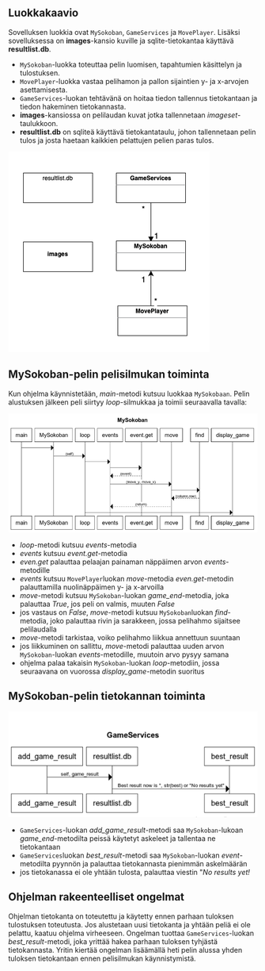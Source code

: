 ## Luokkakaavio ##
Sovelluksen luokkia ovat `MySokoban`, `GameServices` ja `MovePlayer`. Lisäksi sovelluksessa on **images**-kansio kuville ja sqlite-tietokantaa käyttävä **resultlist.db**. 
- `MySokoban`-luokka toteuttaa pelin luomisen, tapahtumien käsittelyn ja tulostuksen.
- `MovePlayer`-luokka vastaa pelihamon ja pallon sijaintien y- ja x-arvojen asettamisesta.
- `GameServices`-luokan tehtävänä on hoitaa tiedon tallennus tietokantaan ja tiedon hakeminen tietokannasta.
- **images**-kansiossa on pelilaudan kuvat jotka tallennetaan *imageset*-taulukkoon.
- **resultlist.db** on sqliteä käyttävä tietokantataulu, johon tallennetaan pelin tulos ja josta haetaan kaikkien pelattujen pelien paras tulos.

![Luokkakaavio](https://github.com/SaNi19/ot-harjoitustyo/blob/master/Luokkakaavio.png)

## MySokoban-pelin pelisilmukan toiminta ##
Kun ohjelma käynnistetään, *main*-metodi kutsuu luokkaa `MySokobaan`. Pelin alustuksen jälkeen peli siirtyy *loop*-silmukkaa ja toimii seuraavalla tavalla:

![Sekvenssikaavio](https://github.com/SaNi19/ot-harjoitustyo/blob/master/game-app/dokumentaatio/MySokoban_sekvenssikaavio.png)
- *loop*-metodi kutsuu *events*-metodia
- *events* kutsuu *event.get*-metodia
- *even.get* palauttaa pelaajan painaman näppäimen arvon *events*-metodille
- *events* kutsuu `MovePlayer`luokan *move*-metodia *even.get*-metodin palauttamilla nuolinäppäimen y- ja x-arvoilla
- *move*-metodi kutsuu `MySokoban`-luokan *game_end*-metodia, joka palauttaa *True*, jos peli on valmis, muuten *False*
- jos vastaus on *False*, *move*-metodi kutsuu `MySokoban`luokan *find*-metodia, joko palauttaa rivin ja sarakkeen, jossa pelihahmo sijaitsee pelilaudalla
- *move*-metodi tarkistaa, voiko pelihahmo liikkua annettuun suuntaan
- jos liikkuminen on sallittu, *move*-metodi palauttaa uuden arvon `MySokoban`-luokan *events*-metodille, muutoin arvo pysyy samana
- ohjelma palaa takaisin `MySokoban`-luokan *loop*-metodiin, jossa seuraavana on vuorossa *display_game*-metodin suoritus

## MySokoban-pelin tietokannan toiminta ##

![GameServices-sekvenssikaavio](https://github.com/SaNi19/ot-harjoitustyo/blob/master/GameServices%20sekvenssikaavio.png)
- `GameServices`-luokan *add_game_result*-metodi saa `MySokoban`-lukoan *game_end*-metodilta peissä käytetyt askeleet ja tallentaa ne tietokantaan
- `GameServices`luokan *best_result*-metodi saa `MySokoban`-luokan *event*-metodilta pyynnön ja palauttaa tietokannasta pienimmän askelmäärän
- jos tietokanassa ei ole yhtään tulosta, palauttaa viestin "*No results yet!*

## Ohjelman rakeenteelliset ongelmat ##

Ohjelman tietokanta on toteutettu ja käytetty ennen parhaan tuloksen tulostuksen toteutusta. Jos alustetaan uusi tietokanta ja yhtään peliä ei ole pelattu, kaatuu ohjelma virheeseen. Ongelman tuottaa `GameServices`-luokan *best_result*-metodi, joka yrittää hakea parhaan tuloksen tyhjästä tietokannasta. Yritin kiertää ongelman lisäämällä heti pelin alussa yhden tuloksen tietokantaan ennen pelisilmukan käynnistymistä.

